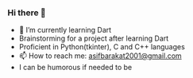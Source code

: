 ### Hi there 👋

- 🌱 I’m currently learning Dart
- Brainstorming for a project after learning Dart
- Proficient in Python(tkinter), C and C++ languages
- 📫 How to reach me: asifbarakat2001@gmail.com
- I can be humorous if needed to be 

